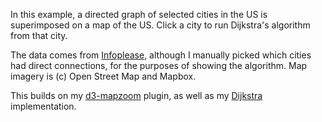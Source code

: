 In this example, a directed graph of selected cities in the US is superimposed on a map of
the US. Click a city to run Dijkstra's algorithm from that city.

The data comes from [Infoplease](http://www.infoplease.com/ipa/A0004592.html), although I manually
picked which cities had direct connections, for the purposes of showing the algorithm. Map imagery
is (c) Open Street Map and Mapbox.

This builds on my [d3-mapzoom](http://bl.ocks.org/sdjacobs/9ce5fadce234497dc592) plugin, as well as
my [Dijkstra](http://bl.ocks.org/sdjacobs/3900867adc06c7680d48) implementation.
